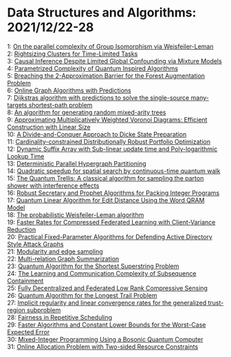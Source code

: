 # Data Structures and Algorithms: 2021/12/22-28  
1: [On the parallel complexity of Group Isomorphism via Weisfeiler-Leman](https://doi.org/10.48550/arXiv.2112.11487)  
2: [Rightsizing Clusters for Time-Limited Tasks](https://doi.org/10.48550/arXiv.2112.11597)  
3: [Causal Inference Despite Limited Global Confounding via Mixture Models](https://doi.org/10.48550/arXiv.2112.11602)  
4: [Parametrized Complexity of Quantum Inspired Algorithms](https://doi.org/10.48550/arXiv.2112.11686)  
5: [Breaching the 2-Approximation Barrier for the Forest Augmentation  Problem](https://doi.org/10.48550/arXiv.2112.11799)  
6: [Online Graph Algorithms with Predictions](https://doi.org/10.48550/arXiv.2112.11831)  
7: [Dijkstras algorithm with predictions to solve the single-source  many-targets shortest-path problem](https://doi.org/10.48550/arXiv.2112.11927)  
8: [An algorithm for generating random mixed-arity trees](https://doi.org/10.48550/arXiv.2112.12019)  
9: [Approximating Multiplicatively Weighted Voronoi Diagrams: Efficient  Construction with Linear Size](https://doi.org/10.48550/arXiv.2112.12350)  
10: [A Divide-and-Conquer Approach to Dicke State Preparation](https://doi.org/10.48550/arXiv.2112.12435)  
11: [Cardinality-constrained Distributionally Robust Portfolio Optimization](https://doi.org/10.48550/arXiv.2112.12454)  
12: [Dynamic Suffix Array with Sub-linear update time and Poly-logarithmic  Lookup Time](https://doi.org/10.48550/arXiv.2112.12678)  
13: [Deterministic Parallel Hypergraph Partitioning](https://doi.org/10.48550/arXiv.2112.12704)  
14: [Quadratic speedup for spatial search by continuous-time quantum walk](https://doi.org/10.48550/arXiv.2112.12746)  
15: [The Quantum Trellis: A classical algorithm for sampling the parton  shower with interference effects](https://doi.org/10.48550/arXiv.2112.12795)  
16: [Robust Secretary and Prophet Algorithms for Packing Integer Programs](https://doi.org/10.48550/arXiv.2112.12920)  
17: [Quantum Linear Algorithm for Edit Distance Using the Word QRAM Model](https://doi.org/10.48550/arXiv.2112.13005)  
18: [The probabilistic Weisfeiler-Leman algorithm](https://doi.org/10.48550/arXiv.2112.13045)  
19: [Faster Rates for Compressed Federated Learning with Client-Variance  Reduction](https://doi.org/10.48550/arXiv.2112.13097)  
20: [Practical Fixed-Parameter Algorithms for Defending Active Directory  Style Attack Graphs](https://doi.org/10.48550/arXiv.2112.13175)  
21: [Modularity and edge sampling](https://doi.org/10.48550/arXiv.2112.13190)  
22: [Multi-relation Graph Summarization](https://doi.org/10.48550/arXiv.2112.15488)  
23: [Quantum Algorithm for the Shortest Superstring Problem](https://doi.org/10.48550/arXiv.2112.13319)  
24: [The Learning and Communication Complexity of Subsequence Containment](https://doi.org/10.48550/arXiv.2112.13399)  
25: [Fully Decentralized and Federated Low Rank Compressive Sensing](https://doi.org/10.48550/arXiv.2112.13412)  
26: [Quantum Algorithm for the Longest Trail Problem](https://doi.org/10.48550/arXiv.2112.13847)  
27: [Implicit regularity and linear convergence rates for the generalized  trust-region subproblem](https://doi.org/10.48550/arXiv.2112.13821)  
28: [Fairness in Repetitive Scheduling](https://doi.org/10.48550/arXiv.2112.13824)  
29: [Faster Algorithms and Constant Lower Bounds for the Worst-Case Expected  Error](https://doi.org/10.48550/arXiv.2112.13832)  
30: [Mixed-Integer Programming Using a Bosonic Quantum Computer](https://doi.org/10.48550/arXiv.2112.13917)  
31: [Online Allocation Problem with Two-sided Resource Constraints](https://doi.org/10.48550/arXiv.2112.13964)  